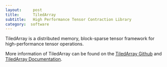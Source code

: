 ```yaml
---
layout:     post
title:      TiledArray
subtitle:  	High Performance Tensor Contraction Library
category:  software
---
```


TiledArray is a distributed memory, block-sparse tensor framework for high-performance tensor operations.

More information of TiledArray can be found on the [TiledArray Github](https://github.com/ValeevGroup/tiledarray) and [TiledArray Documentation](http://valeevgroup.github.io/software/tiledarray/master/doc/html/index.html).